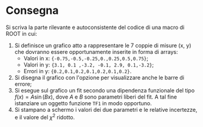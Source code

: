 # Consegna

Si scriva la parte rilevante e autoconsistente del codice di una macro di ROOT in cui:

1. Si definisce un grafico atto a rappresentare le 7 coppie di misure (x, y) che dovranno essere opportunamente inserite in forma di arrays:
    - Valori in x: `{-0.75,-0.5,-0.25,0.,0.25,0.5,0.75}`;
    - Valori in y: `{3.1, 0.1 ,-3.2, -0.1, 2.9, 0.1,-3.2}`;
    - Errori in y: `{0.2,0.1,0.2,0.1,0.2,0.1,0.2}`.
2. Si disegna il grafico con l'opzione per visualizzare anche le barre di errore;
3. Si esegue sul grafico un fit secondo una dipendenza funzionale del tipo $f(x) = A\sin (Bx)$, dove $A$ e $B$ sono parametri liberi del fit. A tal fine istanziare un oggetto funzione `TF1` in modo opportuno.
4. Si stampano a schermo i valori dei due parametri e le relative incertezze, e il valore del $\chi ^2$ ridotto.
